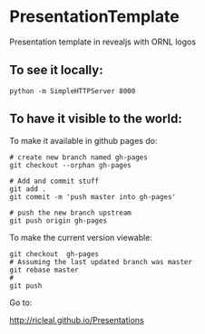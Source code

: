 # PresentationTemplate

Presentation template in revealjs with ORNL logos

## To see it locally:

```
python -m SimpleHTTPServer 8000

```
## To have it visible to the world:

To make it available in github pages do:
```
# create new branch named gh-pages
git checkout --orphan gh-pages

# Add and commit stuff
git add .
git commit -m 'push master into gh-pages'

# push the new branch upstream
git push origin gh-pages
```

To make the current version viewable:
```
git checkout  gh-pages
# Assuming the last updated branch was master
git rebase master
#
git push
```

Go to:

http://ricleal.github.io/Presentations
